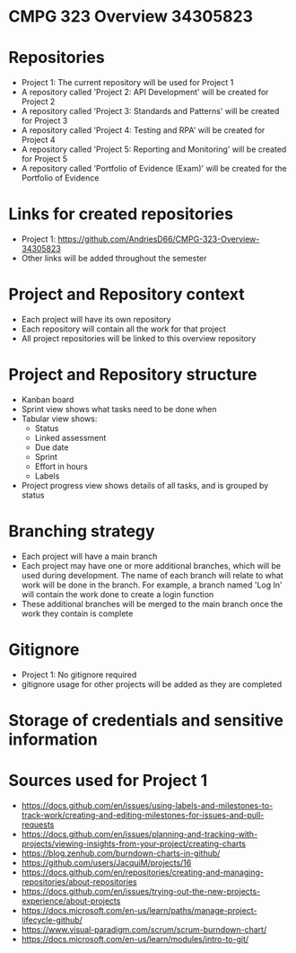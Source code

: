 # CMPG 323 Overview 34305823

# Repositories 
* Project 1: The current repository will be used for Project 1
* A repository called 'Project 2: API Development' will be created for Project 2
* A repository called 'Project 3: Standards and Patterns' will be created for Project 3
* A repository called 'Project 4: Testing and RPA' will be created for Project 4
* A repository called 'Project 5: Reporting and Monitoring' will be created for Project 5
* A repository called 'Portfolio of Evidence (Exam)' will be created for the Portfolio of Evidence

# Links for created repositories
* Project 1: https://github.com/AndriesD66/CMPG-323-Overview-34305823
* Other links will be added throughout the semester

# Project and Repository context
* Each project will have its own repository
* Each repository will contain all the work for that project
* All project repositories will be linked to this overview repository

# Project and Repository structure
* Kanban board
* Sprint view shows what tasks need to be done when
* Tabular view shows: 
    * Status
    * Linked assessment
    * Due date
    * Sprint
    * Effort in hours
    * Labels
* Project progress view shows details of all tasks, and is grouped by status

# Branching strategy
* Each project will have a main branch
* Each project may have one or more additional branches, which will be used during development. The name of each branch will relate to what work will be done in the branch. For example, a branch named 'Log In' will contain the work done to create a login function
* These additional branches will be merged to the main branch once the work they contain is complete

# Gitignore
* Project 1: No gitignore required
* gitignore usage for other projects will be added as they are completed

# Storage of credentials and sensitive information

# Sources used for Project 1
* https://docs.github.com/en/issues/using-labels-and-milestones-to-track-work/creating-and-editing-milestones-for-issues-and-pull-requests
* https://docs.github.com/en/issues/planning-and-tracking-with-projects/viewing-insights-from-your-project/creating-charts
* https://blog.zenhub.com/burndown-charts-in-github/
* https://github.com/users/JacquiM/projects/16
* https://docs.github.com/en/repositories/creating-and-managing-repositories/about-repositories
* https://docs.github.com/en/issues/trying-out-the-new-projects-experience/about-projects
* https://docs.microsoft.com/en-us/learn/paths/manage-project-lifecycle-github/
* https://www.visual-paradigm.com/scrum/scrum-burndown-chart/
* https://docs.microsoft.com/en-us/learn/modules/intro-to-git/
